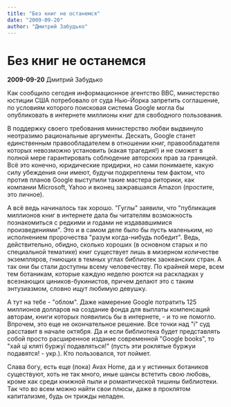 ```yaml
---
title: "Без книг не останемся"
date: "2009-09-20"
author: "Дмитрий Забудько"
---
```


# Без книг не останемся

**2009-09-20** Дмитрий Забудько

Как сообщило сегодня информационное агентство BBC, министерство юстиции США потребовало от суда Нью-Йорка запретить соглашение, по условиям которого поисковая система Google могла бы опубликовать в интернете миллионы книг для свободного пользования.

В поддержку своего требования министерство любви выдвинуло неотразимо рациональные аргументы. Дескать, Google станет единственным правообладателем в отношении книг, правообладателя которых невозможно установить (какая трагедия!) и не сможет в полной мере гарантировать соблюдение авторских прав за границей. Всё это конечно, юридические придирки, но сами понимаете, какую силу убеждения они имеют, будучи подкреплены тем фактом, что против планов Google выступили такие мастера риторики, как компании Microsoft, Yahoo и вконец зажравшаяся Amazon (простите, это личное).

А всё ведь начиналось так хорошо. "Гуглы" заявили, что "публикация миллионов книг в интернете дала бы читателям возможность познакомиться с редкими и годами не издававшимися произведениями". Это и в самом деле было бы пусть маленьким, но исполнением пророчества "разум когда-нибудь победит". Ведь, действительно, обидно, сколько хороших (в основном старых и по специальной тематике) книг существует лишь в мизерном количестве экземпляров, гниющих в темных углах библиотек заокеанских стран. А так они бы стали доступны всему человечеству. По крайней мере, всем тем ботаникам, которые каждую неделю роются на раскладках у всезнающих циников-букинистов, причем делают это с таким энтузиазмом, словно ищут любимую девушку.

А тут на тебе - "облом". Даже намерение Google потратить 125 миллионов долларов на создание фонда для выплаты компенсаций авторам, книги которых появились бы в интернете, - и то не помогло. Впрочем, это еще не окончательное решение. Все точки над "і" суд расставит в начале октября. Да и если библиотека будет представлять собой просто расширенное издание современной "Google books", то "хай ці кляті буржуї подавляться!" (пусть эти роклятые буржуи подавятся! - укр.). Кто пользовался, тот поймет.

Слава богу, есть еще (пока) Avax Home, да и у истинных ботаников существуют, хоть не так много, иные шансы встетить свою любовь, кроме как среди книжной пыли и романтической тишины библиотеки. Так что во всем можно найти свои плюсы, даже в проклятом капитализме, будь он трижды неладен.